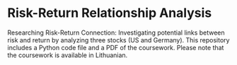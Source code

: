 # Risk-Return Relationship Analysis

Researching Risk-Return Connection: Investigating potential links between risk and return by analyzing three stocks (US and Germany). This repository includes a Python code file and a PDF of the coursework. Please note that the coursework is available in Lithuanian.
